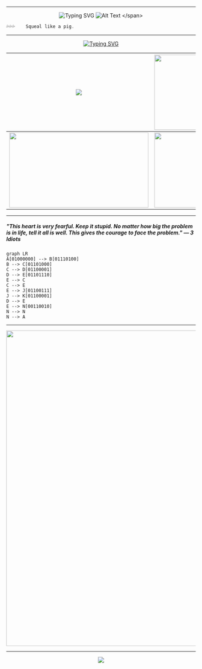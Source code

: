  <div align="center">
	 
___

 ![Typing SVG](https://readme-typing-svg.herokuapp.com?font=Dancing+Script&size=40&duration=2500&color=F86A7C&background=none&center=true&vCenter=true&multiline=true&repeat=true&width=590&height=200&lines=%E2%9C%8C%EF%B8%8F+Hi+there+%F0%9F%92%A6;+%F0%9F%92%97+I'm+Thanh+Ngan%2C+from+VietNam+%F0%9F%92%95;%E2%9A%A1)
 <span width="250">
  ![Alt Text]([https://pa1.narvii.com/6533/beeeec6ec4e85a1a9a1ca46a0717bcf208007f55_hq.gif](https://media3.giphy.com/media/qgQUggAC3Pfv687qPC/giphy.gif))
</span>

</div>

```js
💦💦💦    Squeal like a pig.
```
<div align="center">

___

<!-- about ponyo -->
[![Typing SVG](https://readme-typing-svg.herokuapp.com?font=Dancing+Script&size=40&duration=2500&color=F7A680&center=true&vCenter=true&multiline=true&&width=840&height=70&lines=%F0%9F%8C%9F+Ponyo+and+Sosuke+%F0%9F%8C%9F)](https://git.io/typing-svg)

| <img src="https://media3.giphy.com/media/Q9NrmGiBbsvfO/200.gif?cid=790b7611wk5aqg6hu59wg8jzlu7fh0y8wcnnny8nre24h4xn&rid=200.gif&ct=g"  /> | <img src="https://aestheism.files.wordpress.com/2013/11/ponyo.gif" width="370" height="200" /> |
| --- | --- |
| <img src="https://giffiles.alphacoders.com/232/2325.gif" width="370" height="200" /> | <img src="https://i.pinimg.com/originals/f8/a5/fa/f8a5fa42fff23206014beeb079e9e58a.gif" width="370" height="200" /> |

---


</div>


##### "This heart is very fearful. Keep it stupid. No matter how big the problem is in life, tell it all is well. This gives the courage to face the problem." ― 3 Idiots


```mermaid
graph LR
A[01000000] --> B[01110100]
B --> C[01101000]
C --> D[01100001]
D --> E[01101110]
E --> C
C --> E
E --> J[01100111]
J --> K[01100001]
D --> E
E --> N[00110010]
N --> N
N --> A
```

<!--
this is a secret ::)
A[01000000] -- B[01110100]
B -- C[01101000]
C -- D[01100001]
D -- E[01101110]
E -- F[01101000]
F -- G[01101110]
G -- J[01100111]
J -- K[01100001]
K -- M[01101110]
M -- N[00110010]
N -- R[00110010]
R -- Q[01000000]
-->

___
	
<div align="center">
<img align="center" src="https://i.pinimg.com/originals/e1/85/18/e18518c6d24257c6fb02e3c95a862d85.gif?fbclid=IwAR36JRFQPLXBzP1dG5kxFDOk6Bty_9N_5JIIxMprxoEXACjd_2CpOdMLM4U" width="840" />

<!-- footer -->
---
<p align="center">
	<img src="https://profile-counter.glitch.me/thanhngan22/count.svg" />
</p>
</div>
